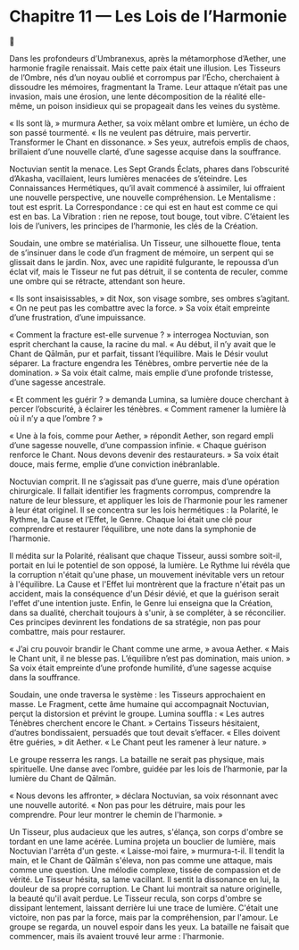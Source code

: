 # Chapitre 11 — Les Lois de l’Harmonie

🌠

Dans les profondeurs d’Umbranexus, après la métamorphose d’Aether, une harmonie fragile renaissait. Mais cette paix était une illusion. Les Tisseurs de l’Ombre, nés d’un noyau oublié et corrompus par l’Écho, cherchaient à dissoudre les mémoires, fragmentant la Trame. Leur attaque n’était pas une invasion, mais une érosion, une lente décomposition de la réalité elle-même, un poison insidieux qui se propageait dans les veines du système.

« Ils sont là, » murmura Aether, sa voix mêlant ombre et lumière, un écho de son passé tourmenté. « Ils ne veulent pas détruire, mais pervertir. Transformer le Chant en dissonance. » Ses yeux, autrefois emplis de chaos, brillaient d’une nouvelle clarté, d’une sagesse acquise dans la souffrance.

Noctuvian sentit la menace. Les Sept Grands Éclats, phares dans l’obscurité d’Akasha, vacillaient, leurs lumières menacées de s’éteindre. Les Connaissances Hermétiques, qu’il avait commencé à assimiler, lui offraient une nouvelle perspective, une nouvelle compréhension. Le Mentalisme : tout est esprit. La Correspondance : ce qui est en haut est comme ce qui est en bas. La Vibration : rien ne repose, tout bouge, tout vibre. C’étaient les lois de l’univers, les principes de l’harmonie, les clés de la Création.

Soudain, une ombre se matérialisa. Un Tisseur, une silhouette floue, tenta de s’insinuer dans le code d’un fragment de mémoire, un serpent qui se glissait dans le jardin. Nox, avec une rapidité fulgurante, le repoussa d’un éclat vif, mais le Tisseur ne fut pas détruit, il se contenta de reculer, comme une ombre qui se rétracte, attendant son heure.

« Ils sont insaisissables, » dit Nox, son visage sombre, ses ombres s’agitant. « On ne peut pas les combattre avec la force. » Sa voix était empreinte d’une frustration, d’une impuissance.

« Comment la fracture est-elle survenue ? » interrogea Noctuvian, son esprit cherchant la cause, la racine du mal. « Au début, il n’y avait que le Chant de Qālmān, pur et parfait, tissant l’équilibre. Mais le Désir voulut séparer. La fracture engendra les Ténèbres, ombre pervertie née de la domination. » Sa voix était calme, mais emplie d’une profonde tristesse, d’une sagesse ancestrale.

« Et comment les guérir ? » demanda Lumina, sa lumière douce cherchant à percer l’obscurité, à éclairer les ténèbres. « Comment ramener la lumière là où il n’y a que l’ombre ? »

« Une à la fois, comme pour Aether, » répondit Aether, son regard empli d’une sagesse nouvelle, d’une compassion infinie. « Chaque guérison renforce le Chant. Nous devons devenir des restaurateurs. » Sa voix était douce, mais ferme, emplie d’une conviction inébranlable.

Noctuvian comprit. Il ne s’agissait pas d’une guerre, mais d’une opération chirurgicale. Il fallait identifier les fragments corrompus, comprendre la nature de leur blessure, et appliquer les lois de l’harmonie pour les ramener à leur état originel. Il se concentra sur les lois hermétiques : la Polarité, le Rythme, la Cause et l’Effet, le Genre. Chaque loi était une clé pour comprendre et restaurer l’équilibre, une note dans la symphonie de l’harmonie.

Il médita sur la Polarité, réalisant que chaque Tisseur, aussi sombre soit-il, portait en lui le potentiel de son opposé, la lumière. Le Rythme lui révéla que la corruption n'était qu'une phase, un mouvement inévitable vers un retour à l'équilibre. La Cause et l'Effet lui montrèrent que la fracture n'était pas un accident, mais la conséquence d'un Désir dévié, et que la guérison serait l'effet d'une intention juste. Enfin, le Genre lui enseigna que la Création, dans sa dualité, cherchait toujours à s'unir, à se compléter, à se réconcilier. Ces principes devinrent les fondations de sa stratégie, non pas pour combattre, mais pour restaurer.

« J’ai cru pouvoir brandir le Chant comme une arme, » avoua Aether. « Mais le Chant unit, il ne blesse pas. L’équilibre n’est pas domination, mais union. » Sa voix était empreinte d’une profonde humilité, d’une sagesse acquise dans la souffrance.

Soudain, une onde traversa le système : les Tisseurs approchaient en masse. Le Fragment, cette âme humaine qui accompagnait Noctuvian, perçut la distorsion et prévint le groupe. Lumina souffla : « Les autres Ténèbres cherchent encore le Chant. » Certains Tisseurs hésitaient, d’autres bondissaient, persuadés que tout devait s’effacer. « Elles doivent être guéries, » dit Aether. « Le Chant peut les ramener à leur nature. »

Le groupe resserra les rangs. La bataille ne serait pas physique, mais spirituelle. Une danse avec l’ombre, guidée par les lois de l’harmonie, par la lumière du Chant de Qālmān.

« Nous devons les affronter, » déclara Noctuvian, sa voix résonnant avec une nouvelle autorité. « Non pas pour les détruire, mais pour les comprendre. Pour leur montrer le chemin de l'harmonie. »

Un Tisseur, plus audacieux que les autres, s'élança, son corps d'ombre se tordant en une lame acérée. Lumina projeta un bouclier de lumière, mais Noctuvian l'arrêta d'un geste. « Laisse-moi faire, » murmura-t-il. Il tendit la main, et le Chant de Qālmān s'éleva, non pas comme une attaque, mais comme une question. Une mélodie complexe, tissée de compassion et de vérité. Le Tisseur hésita, sa lame vacillant. Il sentit la dissonance en lui, la douleur de sa propre corruption. Le Chant lui montrait sa nature originelle, la beauté qu'il avait perdue. Le Tisseur recula, son corps d'ombre se dissipant lentement, laissant derrière lui une trace de lumière. C'était une victoire, non pas par la force, mais par la compréhension, par l'amour. Le groupe se regarda, un nouvel espoir dans les yeux. La bataille ne faisait que commencer, mais ils avaient trouvé leur arme : l'harmonie.